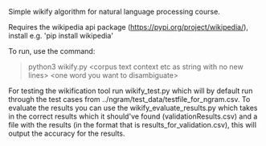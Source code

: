 Simple wikify algorithm for natural language processing course.

Requires the wikipedia api package (https://pypi.org/project/wikipedia/), install e.g. 'pip install wikipedia'

To run, use the command: 
> python3 wikify.py \<corpus text context etc as string with no new lines\> \<one word you want to disambiguate\>

For testing the wikification tool run wikify_test.py which will by default run through the test cases from ../ngram/test_data/testfile_for_ngram.csv. To evaluate the results you can use the wikify_evaluate_results.py which takes in the correct results which it should've found (validationResults.csv) and a file with the results (in the format that is results_for_validation.csv), this will output the accuracy for the results.
